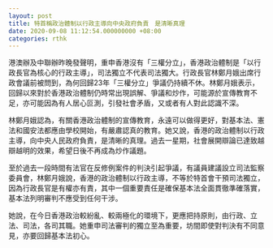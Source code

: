 ```yaml
---
layout: post
title: 特首稱政治體制以行政主導向中央政府負責　是清晰真理
date: 2020-09-08 11:12:54.000000000 +08:00
categories: rthk
---
```


港澳辦及中聯辦昨晚發聲明，重申香港沒有「三權分立」，香港政治體制是「以行政長官為核心的行政主導」，司法獨立不代表司法獨大。行政長官林鄭月娥出席行政會議前被問到，為何回歸23年「三權分立」爭議仍持續不休。林鄭月娥表示，回歸以來對於香港政治體制仍時常出現誤解、爭議和炒作，可能源於宣傳教育不足，亦可能因為有人居心叵測，引發社會矛盾，又或者有人對此認識不深。

林鄭月娥認為，有關香港政治體制的宣傳教育，永遠可以做得更好，對基本法、憲法和國安法都應由學校開始，有嚴肅認真的教育。她又說，香港的政治體制以行政主導，向中央人民政府負責，是清晰的真理。過去一星期，社會展開辯論已達致越辯越明的效果，希望日後不再成為炒作議題。

至於過去一段時間有法官在反修例案件的判決引起爭議，有議員建議設立司法監察委員會，林鄭月娥說，香港的政治體制以行政主導，不等於特首會干預司法獨立，因為行政長官是有權亦有責，其中一個重要責任是確保基本法全面貫徹準確落實，基本法列明審判不應受到任何干涉。

她說，在今日香港政治較紛亂、較兩極化的環境下，更應把持原則，由行政、立法、司法，各司其職。她重申司法審判的獨立至為重要，坊間即使對判決有不同意見，亦要回歸基本法初心。
